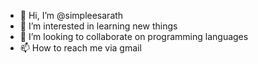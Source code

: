 - 👋 Hi, I’m @simpleesarath
- 👀 I’m interested in learning new things
- 💞️ I’m looking to collaborate on programming languages 
- 📫 How to reach me via gmail
 

<!---
simpleesarath/simpleesarath is a ✨ special ✨ repository because its `README.md` (this file) appears on your GitHub profile.
You can click the Preview link to take a look at your changes.
--->
